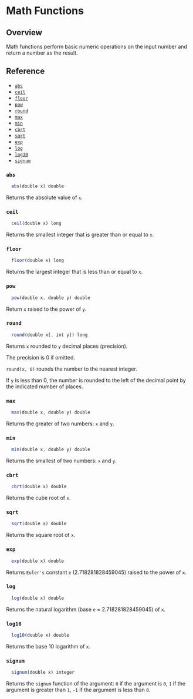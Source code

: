 # Math Functions

## Overview

Math functions perform basic numeric operations on the input number and return a number as the result.

## Reference

* [`abs`](#abs)
* [`ceil`](#ceil)
* [`floor`](#floor)
* [`pow`](#pow)
* [`round`](#round)
* [`max`](#max)
* [`min`](#min)
* [`cbrt`](#cbrt)
* [`sqrt`](#sqrt)
* [`exp`](#exp)
* [`log`](#log)
* [`log10`](#log10)
* [`signum`](#signum)

### `abs`

```javascript
  abs(double x) double
```

Returns the absolute value of `x`.

### `ceil`

```javascript
  ceil(double x) long
```

Returns the smallest integer that is greater than or equal to `x`.

### `floor`

```javascript
  floor(double x) long
```

Returns the largest integer that is less than or equal to `x`.

### `pow`

```javascript
  pow(double x, double y) double
```

Return `x` raised to the power of `y`.

### `round`

```javascript
  round(double x[, int y]) long
```

Returns `x` rounded to `y` decimal places (precision).

The precision is 0 if omitted.

`round(x, 0)` rounds the number to the nearest integer.

If `y` is less than 0, the number is rounded to the left of the decimal point by the indicated number of places.

### `max`

```javascript
  max(double x, double y) double
```

Returns the greater of two numbers: `x` and `y`.

### `min`

```javascript
  min(double x, double y) double
```

Returns the smallest of two numbers: `x` and `y`.

### `cbrt`

```javascript
  cbrt(double x) double
```

Returns the cube root of `x`.

### `sqrt`

```javascript
  sqrt(double x) double
```

Returns the square root of `x`.

### `exp`

```javascript
  exp(double x) double
```

Returns `Euler's` constant `e` (2.718281828459045) raised to the power of `x`.

### `log`

```javascript
  log(double x) double
```

Returns the natural logarithm (base `e` = 2.718281828459045) of `x`.

### `log10`

```javascript
  log10(double x) double
```

Returns the base 10 logarithm of `x`.

### `signum`

```javascript
  signum(double x) integer
```

Returns the `signum` function of the argument: `0` if the argument is `0`, `1` if the argument is greater than `1`, `-1` if the argument is less than `0`.